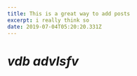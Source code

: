```yaml
---
title: This is a great way to add posts
excerpt: i really think so
date: 2019-07-04T05:20:20.331Z
---
```

# _vdb advlsfv_

#
